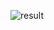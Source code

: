 ![result](https://github.com/Houangnt/Yolov8_for_alert_dangerous_with_Mathlab/blob/main/res.jpg?raw=true)
